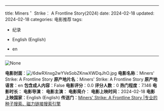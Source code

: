 
---
title: Miners＇ Strike︰ A Frontline Story(2024)
date: 2024-02-18
updated: 2024-02-18
categories: 电影推荐
tags:

- 纪录

- English (English)
- en
---

<img src="https://image.tmdb.org/t/p/originalNone" alt="None" title="None">

**电影封面**：<img src="https://image.tmdb.org/t/p/w200/6dwRXnxg2wYVeSobZKnwXWDqJhO.jpg" alt="/6dwRXnxg2wYVeSobZKnwXWDqJhO.jpg" title="/6dwRXnxg2wYVeSobZKnwXWDqJhO.jpg">
**电影名称**：Miners' Strike: A Frontline Story
**原产地片名**：Miners' Strike: A Frontline Story
**原产地语言**：en
**包含成人内容**：False
**电影评分**：0.0
**评分人数**：0
**热门程度**：7.146
**电影时长**：
**电影导演**：
**电影主演**：
**电影简介**：
**电影上映时间**：2024-02-18
**电影上映国家**：English (English)
**传送门**：[Miners' Strike: A Frontline Story |专业的种子搜索、磁力链接搜索引擎](https://movie.amd794.com:2083/?search=Miners%27%20Strike%3A%20A%20Frontline%20Story&ordering=&mode=match_phrase&page_size=10&page=1)

